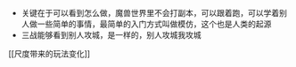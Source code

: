 - 关键在于可以看到怎么做，魔兽世界里不会打副本，可以跟着跑，可以学着别人做一些简单的事情，最简单的入门方式叫做模仿，这个也是人类的起源
- 三战能够看到别人攻城，是一样的，别人攻城我攻城

[[尺度带来的玩法变化]]